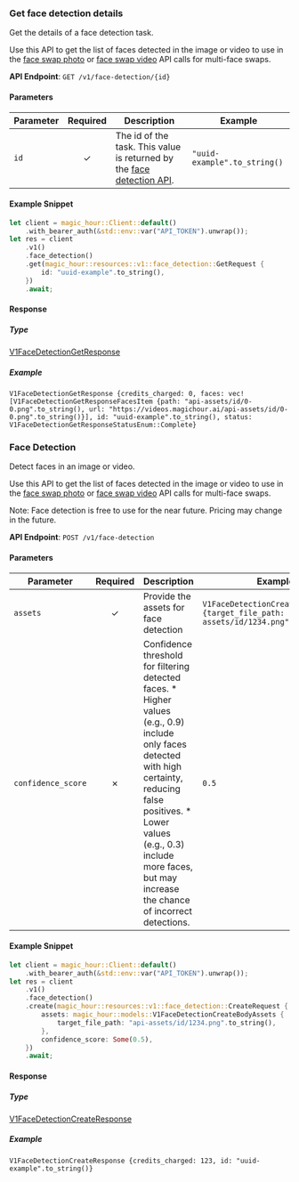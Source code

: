 
### Get face detection details <a name="get"></a>

Get the details of a face detection task. 

Use this API to get the list of faces detected in the image or video to use in the [face swap photo](/api-reference/face-swap-photo/face-swap-photo) or [face swap video](/api-reference/face-swap/face-swap-video) API calls for multi-face swaps.

**API Endpoint**: `GET /v1/face-detection/{id}`

#### Parameters

| Parameter | Required | Description | Example |
|-----------|:--------:|-------------|--------|
| `id` | ✓ | The id of the task. This value is returned by the [face detection API](/api-reference/files/face-detection#response-id). | `"uuid-example".to_string()` |

#### Example Snippet

```rust
let client = magic_hour::Client::default()
    .with_bearer_auth(&std::env::var("API_TOKEN").unwrap());
let res = client
    .v1()
    .face_detection()
    .get(magic_hour::resources::v1::face_detection::GetRequest {
        id: "uuid-example".to_string(),
    })
    .await;
```

#### Response

##### Type
[V1FaceDetectionGetResponse](/src/models/v1_face_detection_get_response.rs)

##### Example
`V1FaceDetectionGetResponse {credits_charged: 0, faces: vec![V1FaceDetectionGetResponseFacesItem {path: "api-assets/id/0-0.png".to_string(), url: "https://videos.magichour.ai/api-assets/id/0-0.png".to_string()}], id: "uuid-example".to_string(), status: V1FaceDetectionGetResponseStatusEnum::Complete}`

### Face Detection <a name="create"></a>

Detect faces in an image or video. 
      
Use this API to get the list of faces detected in the image or video to use in the [face swap photo](/api-reference/face-swap-photo/face-swap-photo) or [face swap video](/api-reference/face-swap/face-swap-video) API calls for multi-face swaps.

Note: Face detection is free to use for the near future. Pricing may change in the future.

**API Endpoint**: `POST /v1/face-detection`

#### Parameters

| Parameter | Required | Description | Example |
|-----------|:--------:|-------------|--------|
| `assets` | ✓ | Provide the assets for face detection | `V1FaceDetectionCreateBodyAssets {target_file_path: "api-assets/id/1234.png".to_string()}` |
| `confidence_score` | ✗ | Confidence threshold for filtering detected faces.  * Higher values (e.g., 0.9) include only faces detected with high certainty, reducing false positives.  * Lower values (e.g., 0.3) include more faces, but may increase the chance of incorrect detections. | `0.5` |

#### Example Snippet

```rust
let client = magic_hour::Client::default()
    .with_bearer_auth(&std::env::var("API_TOKEN").unwrap());
let res = client
    .v1()
    .face_detection()
    .create(magic_hour::resources::v1::face_detection::CreateRequest {
        assets: magic_hour::models::V1FaceDetectionCreateBodyAssets {
            target_file_path: "api-assets/id/1234.png".to_string(),
        },
        confidence_score: Some(0.5),
    })
    .await;
```

#### Response

##### Type
[V1FaceDetectionCreateResponse](/src/models/v1_face_detection_create_response.rs)

##### Example
`V1FaceDetectionCreateResponse {credits_charged: 123, id: "uuid-example".to_string()}`
